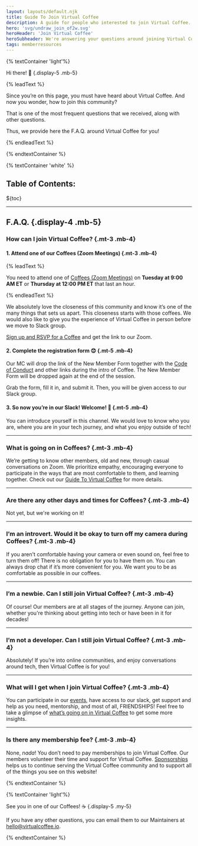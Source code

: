 ```yaml
---
layout: layouts/default.njk
title: Guide To Join Virtual Coffee
description: A guide for people who interested to join Virtual Coffee.
hero: 'svg/undraw_join_of2w.svg'
heroHeader: 'Join Virtual Coffee'
heroSubheader: We're answering your questions around joining Virtual Coffee!
tags: memberresources
---
```


{% textContainer 'light'%}

Hi there! 👋 {.display-5 .mb-5}

{% leadText %}

Since you’re on this page, you must have heard about Virtual Coffee. And now you wonder, how to join this community?

That is one of the most frequent questions that we received, along with other questions.

Thus, we provide here the F.A.Q. around Virtual Coffee for you!

{% endleadText %}

{% endtextContainer %}

{% textContainer 'white' %}

## Table of Contents:

${toc}

---

## F.A.Q. {.display-4 .mb-5}

### How can I join Virtual Coffee? {.mt-3 .mb-4}

#### 1. Attend one of our Coffees (Zoom Meetings) {.mt-3 .mb-4}

{% leadText %}

You need to attend one of [Coffees (Zoom Meetings)](/member-resources/guide-to-vc/#coffees-(zoom-meetings)) on **Tuesday at 9:00 AM ET** or **Thursday at 12:00 PM ET** that last an hour.

{% endleadText %}

We absolutely love the closeness of this community and know it’s one of the many things that sets us apart. This closeness starts with those coffees.
We would also like to give you the experience of Virtual Coffee in person before we move to Slack group.

[Sign up and RSVP for a Coffee](https://meetingplace.io/virtual-coffee) and get the link to our Zoom.

#### 2. Complete the registration form :blush: {.mt-5 .mb-4}

Our MC will drop the link of the New Member Form together with the [Code of Conduct](/code-of-conduct/) and other links during the intro of Coffee. The New Member Form will be dropped again at the end of the session.

Grab the form, fill it in, and submit it. Then, you will be given access to our Slack group.

#### 3. So now you’re in our Slack! Welcome! 👋 {.mt-5 .mb-4}

You can introduce yourself in this channel. We would love to know who you are, where you are in your tech journey, and what you enjoy outside of tech!

---

### What is going on in Coffees? {.mt-3 .mb-4}

We’re getting to know other members, old and new, through casual conversations on Zoom. We prioritize empathy, encouraging everyone to participate in the ways that are most comfortable to them, and learning together. 
Check out our [Guide To Virtual Coffee](/member-resources/guide-to-vc/) for more details. 

---

### Are there any other days and times for Coffees? {.mt-3 .mb-4}

Not yet, but we're working on it!

---

### I’m an introvert. Would it be okay to turn off my camera during Coffees? {.mt-3 .mb-4}

If you aren't comfortable having your camera or even sound on, feel free to turn them off! There is no obligation for you to have them on. You can always drop chat if it’s more convenient for you. We want you to be as comfortable as possible in our coffees.

---

### I’m a newbie. Can I still join Virtual Coffee? {.mt-3 .mb-4}

Of course! Our members are at all stages of the journey. Anyone can join, whether you're thinking about getting into tech or have been in it for decades!

---

### I’m not a developer. Can I still join Virtual Coffee? {.mt-3 .mb-4}

Absolutely! If you’re into online communities, and enjoy conversations around tech, then Virtual Coffee is for you!

---

### What will I get when I join Virtual Coffee? {.mt-3 .mb-4}

You can participate in our [events](/events), have access to our slack, get support and help as you need, mentorship, and most of all, FRIENDSHIPS!
Feel free to take a glimpse of [what’s going on in Virtual Coffee](/member-resources/guide-to-vc/#what-to-expect-in-virtual-coffee) to get some more insights.

---

### Is there any membership fee? {.mt-3 .mb-4}

None, *nada*! You don’t need to pay memberships to join Virtual Coffee.
Our members volunteer their time and support for Virtual Coffee.
[Sponsorships](https://github.com/sponsors/Virtual-Coffee) helps us to continue serving the Virtual Coffee community and to support all of the things you see on this website!

{% endtextContainer %}

{% textContainer 'light'%}

See you in one of our Coffees! ☕ {.display-5 .my-5}

If you have any other questions, you can email them to our Maintainers at hello@virtualcoffee.io.

{% endtextContainer %}
